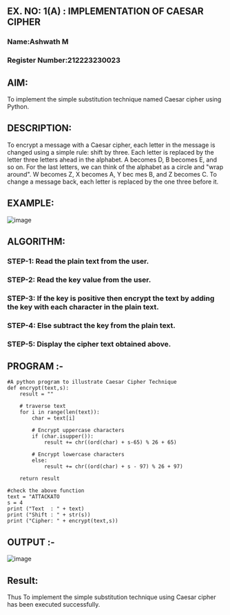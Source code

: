 ## EX. NO: 1(A) : IMPLEMENTATION OF CAESAR CIPHER
### Name:Ashwath M
### Register Number:212223230023

## AIM:

To implement the simple substitution technique named Caesar cipher using Python.

## DESCRIPTION:

To encrypt a message with a Caesar cipher, each letter in the message is changed using a simple rule: shift by three. Each letter is replaced by the letter three letters ahead in the alphabet. A becomes D, B becomes E, and so on. For the last letters, we can think of the
alphabet as a circle and "wrap around". W becomes Z, X becomes A, Y bec mes B, and Z
becomes C. To change a message back, each letter is replaced by the one three before it.

## EXAMPLE:



![image](https://github.com/Hemamanigandan/CNS/assets/149653568/eb9c6c43-8c80-4cdd-b9d4-91705a311c79)


## ALGORITHM:

### STEP-1: Read the plain text from the user.
### STEP-2: Read the key value from the user.
### STEP-3: If the key is positive then encrypt the text by adding the key with each character in the plain text.
### STEP-4: Else subtract the key from the plain text.
### STEP-5: Display the cipher text obtained above.


## PROGRAM :-
~~~
#A python program to illustrate Caesar Cipher Technique
def encrypt(text,s):
    result = ""

    # traverse text
    for i in range(len(text)):
        char = text[i]

        # Encrypt uppercase characters
        if (char.isupper()):
            result += chr((ord(char) + s-65) % 26 + 65)

        # Encrypt lowercase characters
        else:
            result += chr((ord(char) + s - 97) % 26 + 97)

    return result

#check the above function
text = "ATTACKATO
s = 4
print ("Text  : " + text)
print ("Shift : " + str(s))
print ("Cipher: " + encrypt(text,s))
~~~
## OUTPUT :-

![image](https://github.com/user-attachments/assets/e40ef6db-e2bb-437e-aa4b-fbcc9aa9406e)
## Result:
Thus To implement the simple substitution technique using Caesar cipher has been executed successfully.
